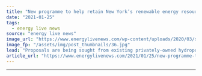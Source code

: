 ```yaml
---
title: "New programme to help retain New York’s renewable energy resources"
date: "2021-01-25"
tags: 
  - energy live news
source: "energy live news"
image_url: "https://www.energylivenews.com/wp-content/uploads/2020/03/shutterstock_1185625855.jpg"
image_fp: "/assets/img/post_thumbnails/36.jpg"
lead: "Proposals are being sought from existing privately-owned hydropower and onshore wind generators that entered commercial operation before 1st January 2015"
article_url: "https://www.energylivenews.com/2021/01/25/new-programme-to-help-retain-new-yorks-renewable-energy-resources/"
---
```


---
